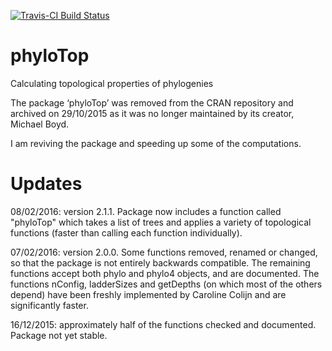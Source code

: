 [![Travis-CI Build Status](https://travis-ci.org/MichelleKendall/phyloTop.png?branch=master)](https://travis-ci.org/MichelleKendall/phyloTop)

# phyloTop
Calculating topological properties of phylogenies

The package ‘phyloTop’ was removed from the CRAN repository and archived on 29/10/2015 as it was no longer maintained by its creator, Michael Boyd.

I am reviving the package and speeding up some of the computations.

# Updates

08/02/2016: version 2.1.1. Package now includes a function called "phyloTop" which takes a list of trees and applies a variety of topological functions (faster than calling each function individually).

07/02/2016: version 2.0.0. Some functions removed, renamed or changed, so that the package is not entirely backwards compatible. The remaining functions accept both phylo and phylo4 objects, and are documented. The functions nConfig, ladderSizes and getDepths (on which most of the others depend) have been freshly implemented by Caroline Colijn and are significantly faster.

16/12/2015: approximately half of the functions checked and documented. Package not yet stable.


